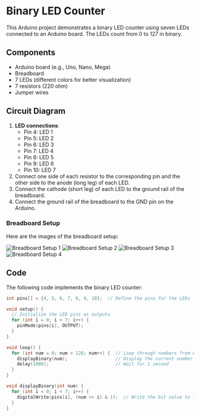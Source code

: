 # Binary LED Counter

This Arduino project demonstrates a binary LED counter using seven LEDs connected to an Arduino board. The LEDs count from 0 to 127 in binary.

## Components

- Arduino board (e.g., Uno, Nano, Mega)
- Breadboard
- 7 LEDs (different colors for better visualization)
- 7 resistors (220 ohm)
- Jumper wires

## Circuit Diagram

1. **LED connections**:
   - Pin 4: LED 1
   - Pin 5: LED 2
   - Pin 6: LED 3
   - Pin 7: LED 4
   - Pin 8: LED 5
   - Pin 9: LED 6
   - Pin 10: LED 7
2. Connect one side of each resistor to the corresponding pin and the other side to the anode (long leg) of each LED.
3. Connect the cathode (short leg) of each LED to the ground rail of the breadboard.
4. Connect the ground rail of the breadboard to the GND pin on the Arduino.

### Breadboard Setup

Here are the images of the breadboard setup:

![Breadboard Setup 1](images/pic_1.jpeg)
![Breadboard Setup 2](images/pic_2.jpeg)
![Breadboard Setup 3](images/pic_3.jpeg)
![Breadboard Setup 4](images/pic_4.jpeg)

## Code

The following code implements the binary LED counter:

```cpp
int pins[] = {4, 5, 6, 7, 8, 9, 10};  // Define the pins for the LEDs

void setup() {
  // Initialize the LED pins as outputs
  for (int i = 0; i < 7; i++) {
    pinMode(pins[i], OUTPUT);
  }
}

void loop() {
  for (int num = 0; num < 128; num++) {  // Loop through numbers from 0 to 127
    displayBinary(num);                  // Display the current number in binary
    delay(1000);                         // Wait for 1 second
  }
}

void displayBinary(int num) {
  for (int i = 0; i < 7; i++) {
    digitalWrite(pins[i], (num >> i) & 1);  // Write the bit value to the corresponding LED pin
  }
}
